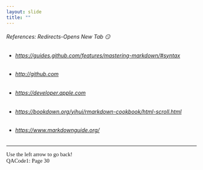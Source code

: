 ```yaml
---
layout: slide
title: "" 
---
```

[comment]: # (Notes)
[comment]: # (Refences that open a new tab)
[comment]: # ()
[comment]: # ()


###### References: Redirects-Opens New Tab 😏
    
  * <h6><a href="https://guides.github.com/features/mastering-markdown/#syntax" target="_blank">https://guides.github.com/features/mastering-markdown/#syntax</a><h6> 
  * <h6><a href="http://github.com" target="_blank">http://github.com</a><h6>
  * <h6><a href="https://developer.apple.com/library/archive/documentation/Xcode/Reference/xcode_markup_formatting_ref/MarkupSyntax.html" target="_blank">https://developer.apple.com</a><h6>
  * <h6><a href="https://bookdown.org/yihui/rmarkdown-cookbook/html-scroll.html" target="_blank">https://bookdown.org/yihui/rmarkdown-cookbook/html-scroll.html</a><h6>
  * <h6><a href="https://www.markdownguide.org/" target="_blank">https://www.markdownguide.org/</a><h6>      

<HR>
<p style="font-family: times, serif; font-size:11pt; font-style:normal"> <!---in line comments--->
Use the left arrow to go back!<br /> <!---in line comments--->
QACode1: Page 30
</p>
